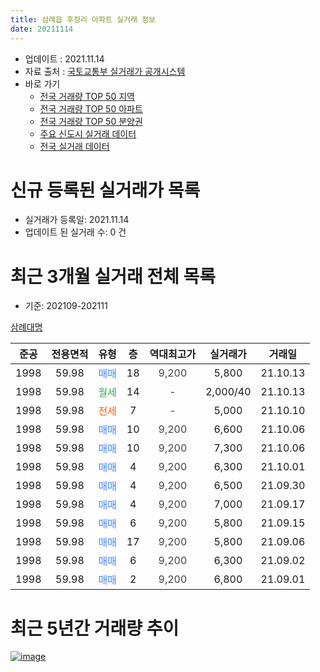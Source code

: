 ```yaml
---
title: 삼례읍 후정리 아파트 실거래 정보
date: 20211114
---
```


* 업데이트 : 2021.11.14
* 자료 출처 : [국토교통부 실거래가 공개시스템](http://rt.molit.go.kr)
* 바로 가기
    * [전국 거래량 TOP 50 지역](https://apt-info.github.io/apt-trade-info/tr)
    * [전국 거래량 TOP 50 아파트](https://apt-info.github.io/apt-trade-info/ta)
    * [전국 거래량 TOP 50 분양권](https://apt-info.github.io/apt-trade-info/tb)
    * [주요 신도시 실거래 데이터](https://apt-info.github.io/apt-trade-info/newtown)
    * [전국 실거래 데이터](https://apt-info.github.io/apt-trade-info/all)



<script async src="https://pagead2.googlesyndication.com/pagead/js/adsbygoogle.js"></script>
<!-- 기본광고 -->
<ins class="adsbygoogle"
     style="display:block"
     data-ad-client="ca-pub-1142216861245946"
     data-ad-slot="4805727019"
     data-ad-format="auto"
     data-full-width-responsive="true"></ins>
<script>
     (adsbygoogle = window.adsbygoogle || []).push({});
</script>


# 신규 등록된 실거래가 목록

* 실거래가 등록일: 2021.11.14
* 업데이트 된 실거래 수: 0 건




<script async src="https://pagead2.googlesyndication.com/pagead/js/adsbygoogle.js"></script>
<!-- 기본광고 -->
<ins class="adsbygoogle"
     style="display:block"
     data-ad-client="ca-pub-1142216861245946"
     data-ad-slot="4805727019"
     data-ad-format="auto"
     data-full-width-responsive="true"></ins>
<script>
     (adsbygoogle = window.adsbygoogle || []).push({});
</script>


# 최근 3개월 실거래 전체 목록
* 기준: 202109-202111


[삼례대명](https://search.naver.com/search.naver?query=%EC%82%BC%EB%A1%80%EB%8C%80%EB%AA%85)

|준공|전용면적|유형|층|역대최고가|실거래가|거래일|
|:---:|:---:|:---:|:---:|:---:|:---:|:---:|
|1998|59.98|<span style="color:#4285F3">매매</span>|18|<span style="color:#444444">9,200</span>|5,800|21.10.13|
|1998|59.98|<span style="color:#34A853">월세</span>|14|<span style="color:#444444">-</span>|2,000/40|21.10.13|
|1998|59.98|<span style="color:#FF5A00">전세</span>|7|<span style="color:#444444">-</span>|5,000|21.10.10|
|1998|59.98|<span style="color:#4285F3">매매</span>|10|<span style="color:#444444">9,200</span>|6,600|21.10.06|
|1998|59.98|<span style="color:#4285F3">매매</span>|10|<span style="color:#444444">9,200</span>|7,300|21.10.06|
|1998|59.98|<span style="color:#4285F3">매매</span>|4|<span style="color:#444444">9,200</span>|6,300|21.10.01|
|1998|59.98|<span style="color:#4285F3">매매</span>|4|<span style="color:#444444">9,200</span>|6,500|21.09.30|
|1998|59.98|<span style="color:#4285F3">매매</span>|4|<span style="color:#444444">9,200</span>|7,000|21.09.17|
|1998|59.98|<span style="color:#4285F3">매매</span>|6|<span style="color:#444444">9,200</span>|5,800|21.09.15|
|1998|59.98|<span style="color:#4285F3">매매</span>|17|<span style="color:#444444">9,200</span>|5,800|21.09.06|
|1998|59.98|<span style="color:#4285F3">매매</span>|6|<span style="color:#444444">9,200</span>|6,300|21.09.02|
|1998|59.98|<span style="color:#4285F3">매매</span>|2|<span style="color:#444444">9,200</span>|6,800|21.09.01|



<script async src="https://pagead2.googlesyndication.com/pagead/js/adsbygoogle.js"></script>
<!-- 기본광고 -->
<ins class="adsbygoogle"
     style="display:block"
     data-ad-client="ca-pub-1142216861245946"
     data-ad-slot="4805727019"
     data-ad-format="auto"
     data-full-width-responsive="true"></ins>
<script>
     (adsbygoogle = window.adsbygoogle || []).push({});
</script>


# 최근 5년간 거래량 추이


<div style="width:100%;">
    <canvas id="deal_progress" height="200"></canvas>
</div>

<script>
new Chart(document.getElementById("deal_progress"), {
    type: 'line',
    data: {
        labels: ['16.01','16.02','16.03','16.04','16.05','16.06','16.07','16.08','16.09','16.10','16.11','16.12','17.01','17.02','17.03','17.04','17.05','17.06','17.07','17.08','17.09','17.10','17.11','17.12','18.01','18.02','18.04','18.05','18.06','18.07','18.08','18.09','18.10','18.11','18.12','19.01','19.02','19.03','19.04','19.05','19.06','19.07','19.08','19.09','19.10','19.11','19.12','20.01','20.02','20.03','20.04','20.05','20.07','20.08','20.09','20.10','20.11','20.12','21.01','21.02','21.03','21.04','21.05','21.06','21.07','21.08','21.09','21.10'],
        datasets: [{
            label: '매매/분양권',
            data: [2,4,4,2,1,5,6,2,6,5,2,3,3,3,3,2,4,3,3,3,1,3,5,2,2,5,7,5,4,4,5,3,3,4,2,5,4,1,2,0,4,1,3,2,6,2,2,0,7,4,4,3,2,6,2,3,6,10,8,5,4,3,7,9,4,6,6,4],
            borderColor: "rgba(66, 133, 243, 1)",
            backgroundColor: "rgba(66, 133, 243, 0.05)",
            borderWidth: 1,
            pointRadius: 0,
            fill: false,
            lineTension: 0
        },{
            label: '전/월세',
            data: [3,0,1,3,0,2,1,0,0,4,3,1,2,0,2,1,1,1,0,0,0,1,2,1,1,1,0,0,0,1,0,1,0,2,1,1,2,0,2,1,2,0,1,2,0,2,0,2,0,0,3,2,0,0,1,1,1,1,0,1,2,2,1,0,0,1,0,2],
            borderColor: "rgba(255, 90, 0, 1)",
            backgroundColor: "rgba(255, 90, 0, 0.05)",
            borderWidth: 1,
            pointRadius: 0,
            fill: false,
            lineTension: 0
        },{
            label: '합계',
            data: [5,4,5,5,1,7,7,2,6,9,5,4,5,3,5,3,5,4,3,3,1,4,7,3,3,6,7,5,4,5,5,4,3,6,3,6,6,1,4,1,6,1,4,4,6,4,2,2,7,4,7,5,2,6,3,4,7,11,8,6,6,5,8,9,4,7,6,6],
            borderColor: "rgba(0, 0, 0, 1)",
            backgroundColor: "rgba(0, 0, 0, 0.03)",
            borderWidth: 0.1,
            pointRadius: 0,
            fill: true,
            lineTension: 0
        }
        ]
    },
    options: {
        responsive: true,
        title: {
            display: false
        },
        tooltips: {
            mode: 'index',
            intersect: false
        },
        hover: {
            mode: 'nearest',
            intersect: true
        },
        scales: {
            xAxes: [{
                display: true,
                scaleLabel: {
                    display: true,
                    labelString: '년/월'
                }
            }],
            yAxes: [{
                display: true,
                ticks: {
                    suggestedMin: 0,
                },
                scaleLabel: {
                    display: true,
                    labelString: '실거래 수'
                }
            }]
        }
    }
});

</script>


[![image](https://apt-info.github.io/images/2020-01-03-apt-trade-info/1024x500.png)](https://play.google.com/store/apps/details?id=com.aptinfo.apttradeinfo)

